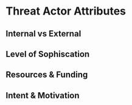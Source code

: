 # Threat Actor Attributes

## Internal vs External

## Level of Sophiscation

## Resources & Funding

## Intent & Motivation



